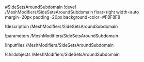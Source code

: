 <!-- MOOSE Object Documentation Stub: Remove this when content is added. -->
#SideSetsAroundSubdomain
!devel /MeshModifiers/SideSetsAroundSubdomain float=right width=auto margin=20px padding=20px background-color=#F8F8F8

!description /MeshModifiers/SideSetsAroundSubdomain

!parameters /MeshModifiers/SideSetsAroundSubdomain

!inputfiles /MeshModifiers/SideSetsAroundSubdomain

!childobjects /MeshModifiers/SideSetsAroundSubdomain
